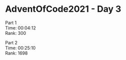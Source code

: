 # AdventOfCode2021 - Day 3

Part 1  
Time: 00:04:12   
Rank: 300

Part 2  
Time: 00:25:10  
Rank: 1698

